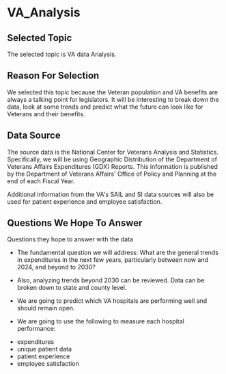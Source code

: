 # VA_Analysis
## Selected Topic
The selected topic is VA data Analysis.

## Reason For Selection
We selected this topic because the Veteran population and VA benefits are always a talking point for legislators. It will be interesting to break down the data, look at some trends and predict what the future can look like for Veterans and their benefits.

## Data Source
The source data is the National Center for Veterans Analysis and Statistics. Specifically, we will be using Geographic Distribution of the Department of Veterans Affairs Expenditures (GDX) Reports. This information is published by the Department of Veterans Affairs' Office of Policy and Planning at the end of each Fiscal Year.

Additional information from the VA's SAIL and SI data sources will also be used for patient experience and employee satisfaction.

## Questions We Hope To Answer
Questions they hope to answer with the data

- The fundamental question we will address: What are the general trends in expenditures in the next few years, particularly between now and 2024, and beyond to 2030?

- Also, analyzing trends beyond 2030 can be reviewed. Data can be broken down to state and county level.

- We are going to predict which VA hospitals are performing well and should remain open.

- We are going to use the following to measure each hospital performance:

* expenditures
* unique patient data
* patient experience
* employee satisfaction

